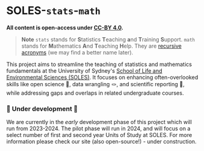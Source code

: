 # SOLES-`stats`-`math`

**All content is open-access under [CC-BY 4.0](https://creativecommons.org/licenses/by/4.0/).**


> **Note**
> `stats` stands for **S**tatistics **T**eaching **a**nd **T**raining **S**upport. `math` stands for **M**athematics **A**nd **T**eaching **H**elp.
They are [recursive acronyms](https://en.wikipedia.org/wiki/Recursive_acronym) (we may find a better name later).

This project aims to streamline the teaching of statistics and mathematics fundamentals at the University of Sydney's [School of Life and Environmental Sciences (SOLES)](https://www.sydney.edu.au/science/schools/school-of-life-and-environmental-sciences.html). It focuses on enhancing often-overlooked skills like open science 🧪, data wrangling 🪢, and scientific reporting 📝, while addressing gaps and overlaps in related undergraduate courses.


### 🚧 Under development 🚧

We are currently in the *early* development phase of this project which will run from 2023-2024. The pilot phase will run in 2024, and will focus on a select number of first and second year Units of Study at SOLES. For more information please check our site (also open-source!) - under construction.
